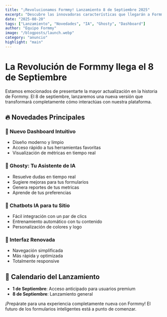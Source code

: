 ```yaml
---
title: "¡Revolucionamos Formmy! Lanzamiento 8 de Septiembre 2025"
excerpt: "Descubre las innovadoras características que llegarán a Formmy, incluyendo un nuevo dashboard, Ghosty tu asistente virtual, y potentes chatbots IA para tu sitio web."
date: "2025-08-20"
tags: ["Lanzamiento", "Novedades", "IA", "Ghosty", "Dashboard"]
author: "Equipo Formmy"
image: "/blogposts/launch.webp"
category: "anuncio"
highlight: "main"
---
```


# La Revolución de Formmy llega el 8 de Septiembre

Estamos emocionados de presentarte la mayor actualización en la historia de Formmy. El 8 de septiembre, lanzaremos una nueva versión que transformará completamente cómo interactúas con nuestra plataforma.

## 🔥 Novedades Principales

### 🚀 Nuevo Dashboard Intuitivo
- Diseño moderno y limpio
- Acceso rápido a tus herramientas favoritas
- Visualización de métricas en tiempo real

### 👻 Ghosty: Tu Asistente de IA
- Resuelve dudas en tiempo real
- Sugiere mejoras para tus formularios
- Genera reportes de tus metricas 
- Aprende de tus preferencias

### 💬 Chatbots IA para tu Sitio
- Fácil integración con un par de clics
- Entrenamiento automático con tu contenido
- Personalización de colores y logo

### 🎨 Interfaz Renovada
- Navegación simplificada
- Más rápida y optimizada
- Totalmente responsive

## 📅 Calendario del Lanzamiento
- **1 de Septiembre**: Acceso anticipado para usuarios premium
- **8 de Septiembre**: Lanzamiento general

¡Prepárate para una experiencia completamente nueva con Formmy! El futuro de los formularios inteligentes está a punto de comenzar.
